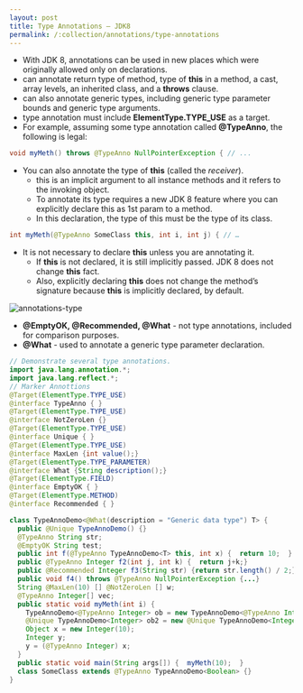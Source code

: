 ```yaml
---
layout: post
title: Type Annotations – JDK8
permalink: /:collection/annotations/type-annotations
---
```



* With JDK 8, annotations can be used in new places which were originally allowed only on declarations.
* can annotate return type of method, type of **this** in a method, a cast, array levels, an inherited class, and a **throws** clause.
* can also annotate generic types, including generic type parameter bounds and generic type arguments.
* type annotation must include **ElementType.TYPE_USE** as a target.
* For example, assuming some type annotation called **@TypeAnno**, the following is legal:

```java
void myMeth() throws @TypeAnno NullPointerException { // ...
```
* You can also annotate the type of **this** (called the *receiver*).
	- this is an implicit argument to all instance methods and it refers to the invoking object. 
	- To annotate its type requires a new JDK 8 feature where you can explicitly declare this as 1st param to a method.
	- In this declaration, the type of this must be the type of its class.
```java
int myMeth(@TypeAnno SomeClass this, int i, int j) { // …
```
  - It is not necessary to declare **this** unless you are annotating it. 
	- If **this** is not declared, it is still implicitly passed. JDK 8 does not change **this** fact.
	- Also, explicitly declaring **this** does not change the method’s signature because **this** is implicitly declared, by default.

![annotations-type]({{site.cdn}}/java/reflection/annotations-type.png)

* **@EmptyOK, @Recommended, @What** - not type annotations, included for comparison purposes.
* **@What** - used to annotate a generic type parameter declaration.

```java
// Demonstrate several type annotations.
import java.lang.annotation.*;
import java.lang.reflect.*;
// Marker Annottions
@Target(ElementType.TYPE_USE)
@interface TypeAnno { }
@Target(ElementType.TYPE_USE)
@interface NotZeroLen {}
@Target(ElementType.TYPE_USE)
@interface Unique { }
@Target(ElementType.TYPE_USE)
@interface MaxLen {int value();}
@Target(ElementType.TYPE_PARAMETER)
@interface What {String description();}
@Target(ElementType.FIELD)
@interface EmptyOK { }
@Target(ElementType.METHOD)
@interface Recommended { }

class TypeAnnoDemo<@What(description = "Generic data type") T> {                // type parameter.
  public @Unique TypeAnnoDemo() {}                                              // type on a constructor
  @TypeAnno String str;                                                         // Annotate the type (here, String), not the field.
  @EmptyOK String test;                                                         // Annotates field.
  public int f(@TypeAnno TypeAnnoDemo<T> this, int x) {  return 10;  }          // Annotate this
  public @TypeAnno Integer f2(int j, int k) {  return j+k;}                     // Annotate the return type
  public @Recommended Integer f3(String str) {return str.length() / 2;}         // Annotate method declaration
  public void f4() throws @TypeAnno NullPointerException {...}                  // Type annotation on throws clause
  String @MaxLen(10) [] @NotZeroLen [] w;                                       // Annotate array levels
  @TypeAnno Integer[] vec;                                                      // Annotate array element
  public static void myMeth(int i) {
    TypeAnnoDemo<@TypeAnno Integer> ob = new TypeAnnoDemo<@TypeAnno Integer>(); //Annotate type argument
    @Unique TypeAnnoDemo<Integer> ob2 = new @Unique TypeAnnoDemo<Integer>();    // type annotation with new.
    Object x = new Integer(10);
    Integer y;
    y = (@TypeAnno Integer) x;                                                  // type annotation on a cast.
  }
  public static void main(String args[]) {  myMeth(10);  }
  class SomeClass extends @TypeAnno TypeAnnoDemo<Boolean> {}                    // type annotation with inheritance clause.
}
```
